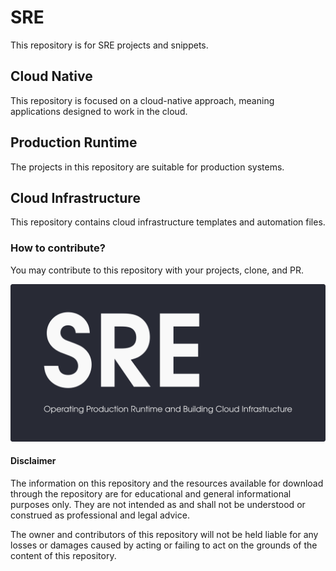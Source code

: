 # SRE

This repository is for SRE projects and snippets.

## Cloud Native

This repository is focused on a cloud-native approach, meaning applications designed to work in the cloud.

## Production Runtime

The projects in this repository are suitable for production systems.

## Cloud Infrastructure

This repository contains cloud infrastructure templates and automation files.

### How to contribute?

You may contribute to this repository with your projects, clone, and PR.

<img src="./pics/sre-banner.png" alt="SRE" style="width:600px;"/>

#### Disclaimer

The information on this repository and the resources available for download through the repository are for educational and general informational purposes only. They are not intended as and shall not be understood or construed as professional and legal advice.

The owner and contributors of this repository will not be held liable for any losses or damages caused by acting or failing to act on the grounds of the content of this repository.
